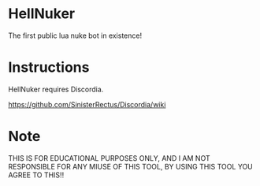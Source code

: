 # HellNuker

The first public lua nuke bot in existence!

# Instructions

HellNuker requires Discordia.

https://github.com/SinisterRectus/Discordia/wiki

# Note

THIS IS FOR EDUCATIONAL PURPOSES ONLY, AND I AM NOT RESPONSIBLE FOR ANY MIUSE OF THIS TOOL, BY USING THIS TOOL YOU AGREE TO THIS!!
